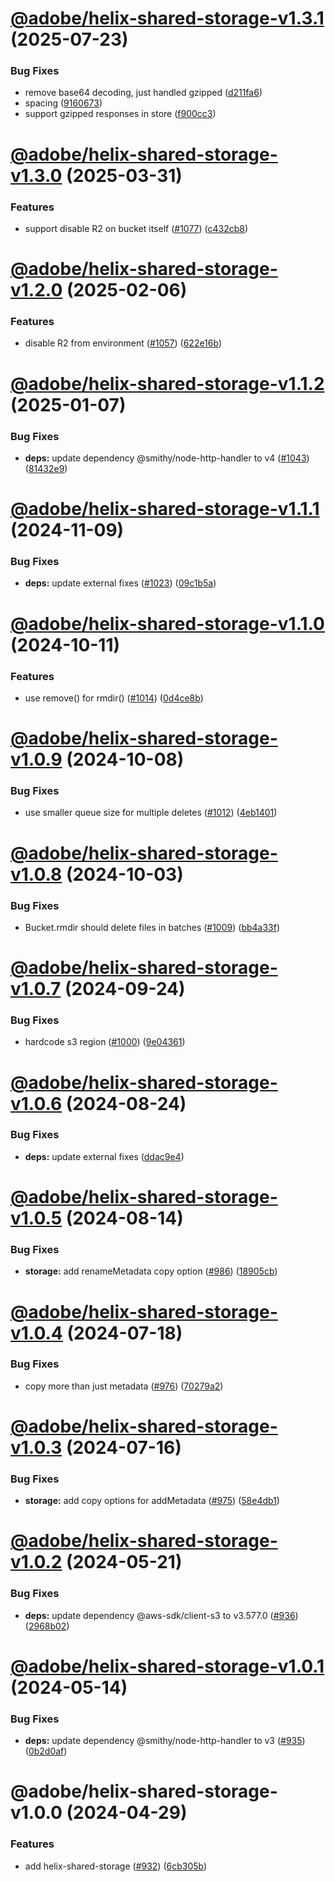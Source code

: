 # [@adobe/helix-shared-storage-v1.3.1](https://github.com/adobe/helix-shared/compare/@adobe/helix-shared-storage-v1.3.0...@adobe/helix-shared-storage-v1.3.1) (2025-07-23)


### Bug Fixes

* remove base64 decoding, just handled gzipped ([d211fa6](https://github.com/adobe/helix-shared/commit/d211fa6a7b0ec27c5bd103706a0329b249342aeb))
* spacing ([9160673](https://github.com/adobe/helix-shared/commit/91606732d6a7b1758fea95d8d1e238d5ba45fc0c))
* support gzipped responses in store ([f900cc3](https://github.com/adobe/helix-shared/commit/f900cc3bab2d63adf4a486ad5f87b4c108d59b23))

# [@adobe/helix-shared-storage-v1.3.0](https://github.com/adobe/helix-shared/compare/@adobe/helix-shared-storage-v1.2.0...@adobe/helix-shared-storage-v1.3.0) (2025-03-31)


### Features

* support disable R2 on bucket itself ([#1077](https://github.com/adobe/helix-shared/issues/1077)) ([c432cb8](https://github.com/adobe/helix-shared/commit/c432cb8093ab6b6df676d2ea285b8b102f5b5bd1))

# [@adobe/helix-shared-storage-v1.2.0](https://github.com/adobe/helix-shared/compare/@adobe/helix-shared-storage-v1.1.2...@adobe/helix-shared-storage-v1.2.0) (2025-02-06)


### Features

* disable R2 from environment ([#1057](https://github.com/adobe/helix-shared/issues/1057)) ([622e16b](https://github.com/adobe/helix-shared/commit/622e16b6c158e0699c40db30f2727bec88b87d0f))

# [@adobe/helix-shared-storage-v1.1.2](https://github.com/adobe/helix-shared/compare/@adobe/helix-shared-storage-v1.1.1...@adobe/helix-shared-storage-v1.1.2) (2025-01-07)


### Bug Fixes

* **deps:** update dependency @smithy/node-http-handler to v4 ([#1043](https://github.com/adobe/helix-shared/issues/1043)) ([81432e9](https://github.com/adobe/helix-shared/commit/81432e96c81c1a413cdcb7734a2da28906e07dcd))

# [@adobe/helix-shared-storage-v1.1.1](https://github.com/adobe/helix-shared/compare/@adobe/helix-shared-storage-v1.1.0...@adobe/helix-shared-storage-v1.1.1) (2024-11-09)


### Bug Fixes

* **deps:** update external fixes ([#1023](https://github.com/adobe/helix-shared/issues/1023)) ([09c1b5a](https://github.com/adobe/helix-shared/commit/09c1b5a7d2d82e35baa31dfdce23465dea2b72a4))

# [@adobe/helix-shared-storage-v1.1.0](https://github.com/adobe/helix-shared/compare/@adobe/helix-shared-storage-v1.0.9...@adobe/helix-shared-storage-v1.1.0) (2024-10-11)


### Features

* use remove() for rmdir() ([#1014](https://github.com/adobe/helix-shared/issues/1014)) ([0d4ce8b](https://github.com/adobe/helix-shared/commit/0d4ce8bc5680437b77829ccb33be02fb92d18a8a))

# [@adobe/helix-shared-storage-v1.0.9](https://github.com/adobe/helix-shared/compare/@adobe/helix-shared-storage-v1.0.8...@adobe/helix-shared-storage-v1.0.9) (2024-10-08)


### Bug Fixes

* use smaller queue size for multiple deletes ([#1012](https://github.com/adobe/helix-shared/issues/1012)) ([4eb1401](https://github.com/adobe/helix-shared/commit/4eb140196ae9151f6ddf7ff765bc20cf97cf77e8))

# [@adobe/helix-shared-storage-v1.0.8](https://github.com/adobe/helix-shared/compare/@adobe/helix-shared-storage-v1.0.7...@adobe/helix-shared-storage-v1.0.8) (2024-10-03)


### Bug Fixes

* Bucket.rmdir should delete files in batches ([#1009](https://github.com/adobe/helix-shared/issues/1009)) ([bb4a33f](https://github.com/adobe/helix-shared/commit/bb4a33f45a736b237ba3c7518ded826a23ab6cee))

# [@adobe/helix-shared-storage-v1.0.7](https://github.com/adobe/helix-shared/compare/@adobe/helix-shared-storage-v1.0.6...@adobe/helix-shared-storage-v1.0.7) (2024-09-24)


### Bug Fixes

* hardcode s3 region ([#1000](https://github.com/adobe/helix-shared/issues/1000)) ([9e04361](https://github.com/adobe/helix-shared/commit/9e04361e6a12c8825eddd7c420c08321e980c678))

# [@adobe/helix-shared-storage-v1.0.6](https://github.com/adobe/helix-shared/compare/@adobe/helix-shared-storage-v1.0.5...@adobe/helix-shared-storage-v1.0.6) (2024-08-24)


### Bug Fixes

* **deps:** update external fixes ([ddac9e4](https://github.com/adobe/helix-shared/commit/ddac9e44dbf93aae0c5cb3825a7b23dd621f8a9f))

# [@adobe/helix-shared-storage-v1.0.5](https://github.com/adobe/helix-shared/compare/@adobe/helix-shared-storage-v1.0.4...@adobe/helix-shared-storage-v1.0.5) (2024-08-14)


### Bug Fixes

* **storage:** add renameMetadata copy option ([#986](https://github.com/adobe/helix-shared/issues/986)) ([18905cb](https://github.com/adobe/helix-shared/commit/18905cb7f07a9ccdff54544351d8911cb0b828e3))

# [@adobe/helix-shared-storage-v1.0.4](https://github.com/adobe/helix-shared/compare/@adobe/helix-shared-storage-v1.0.3...@adobe/helix-shared-storage-v1.0.4) (2024-07-18)


### Bug Fixes

* copy more than just metadata ([#976](https://github.com/adobe/helix-shared/issues/976)) ([70279a2](https://github.com/adobe/helix-shared/commit/70279a249d9484ec03569bee442dfa030d6859c6))

# [@adobe/helix-shared-storage-v1.0.3](https://github.com/adobe/helix-shared/compare/@adobe/helix-shared-storage-v1.0.2...@adobe/helix-shared-storage-v1.0.3) (2024-07-16)


### Bug Fixes

* **storage:** add copy options for addMetadata ([#975](https://github.com/adobe/helix-shared/issues/975)) ([58e4db1](https://github.com/adobe/helix-shared/commit/58e4db14210238f10815da7a1dfe9788b8b9dc66))

# [@adobe/helix-shared-storage-v1.0.2](https://github.com/adobe/helix-shared/compare/@adobe/helix-shared-storage-v1.0.1...@adobe/helix-shared-storage-v1.0.2) (2024-05-21)


### Bug Fixes

* **deps:** update dependency @aws-sdk/client-s3 to v3.577.0 ([#936](https://github.com/adobe/helix-shared/issues/936)) ([2968b02](https://github.com/adobe/helix-shared/commit/2968b02a15332dce849a2b997ca0c0d34210ede9))

# [@adobe/helix-shared-storage-v1.0.1](https://github.com/adobe/helix-shared/compare/@adobe/helix-shared-storage-v1.0.0...@adobe/helix-shared-storage-v1.0.1) (2024-05-14)


### Bug Fixes

* **deps:** update dependency @smithy/node-http-handler to v3 ([#935](https://github.com/adobe/helix-shared/issues/935)) ([0b2d0af](https://github.com/adobe/helix-shared/commit/0b2d0af069bfc4d7b3a1e69ca24324b35115a8be))

# @adobe/helix-shared-storage-v1.0.0 (2024-04-29)


### Features

* add helix-shared-storage ([#932](https://github.com/adobe/helix-shared/issues/932)) ([6cb305b](https://github.com/adobe/helix-shared/commit/6cb305bee89225648b88d25278577ddcaa207f95))

